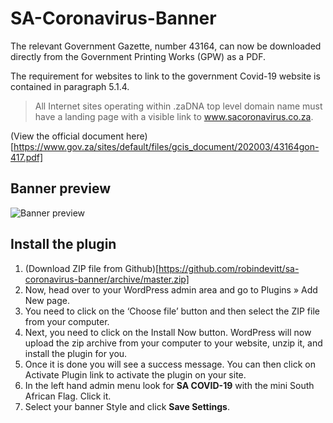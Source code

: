 # SA-Coronavirus-Banner

The relevant Government Gazette, number 43164, can now be downloaded directly from the Government Printing Works (GPW) as a PDF.</p>
The requirement for websites to link to the government Covid-19 website is contained in paragraph 5.1.4.

> All Internet sites operating within .zaDNA top level domain name must have a landing page with a visible link to www.sacoronavirus.co.za.

(View the official document here)[https://www.gov.za/sites/default/files/gcis_document/202003/43164gon-417.pdf]

## Banner preview

![Banner preview](https://github.com/robindevitt/sa-coronavirus-banner/blob/master/assets/images/screenshot.jpg)


## Install the plugin

1. (Download ZIP file from Github)[https://github.com/robindevitt/sa-coronavirus-banner/archive/master.zip]
2. Now, head over to your WordPress admin area and go to Plugins » Add New page.
3. You need to click on the ‘Choose file’ button and then select the ZIP file from your computer.
4. Next, you need to click on the Install Now button. WordPress will now upload the zip archive from your computer to your website, unzip it, and install the plugin for you.
5. Once it is done you will see a success message. You can then click on Activate Plugin link to activate the plugin on your site.
6. In the left hand admin menu look for **SA COVID-19** with the mini South African Flag. Click it.
7. Select your banner Style and click **Save Settings**.
